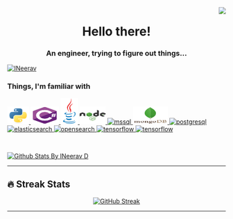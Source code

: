<img align="right" src="https://visitor-badge.laobi.icu/badge?page_id=INeerav.INeerav">

<h1 align="center">Hello there!</h1>
<h3 align="center">An engineer, trying to figure out things...</h3>

<p align="left"> <a href="https://github.com/ryo-ma/github-profile-trophy"><img src="https://github-profile-trophy.vercel.app/?username=INeerav" alt="INeerav" /></a> </p>


<h3 align="left">Things, I'm familiar with</h3>
<p align="left"> <a href="https://www.python.org" target="_blank" rel="noreferrer"> <img src="https://raw.githubusercontent.com/devicons/devicon/master/icons/python/python-original.svg" alt="python" width="50" height="40"/> </a>   <a href="https://www.w3schools.com/cs/" target="_blank" rel="noreferrer"> <img src="https://raw.githubusercontent.com/devicons/devicon/master/icons/csharp/csharp-original.svg" alt="csharp" width="65" height="40"/> </a>
<a href="https://www.java.com" target="_blank" rel="noreferrer"> <img src="https://raw.githubusercontent.com/devicons/devicon/master/icons/java/java-original.svg" alt="java" width="40" height="60"/> </a> <a href="https://nodejs.org" target="_blank" rel="noreferrer"> <img src="https://raw.githubusercontent.com/devicons/devicon/master/icons/nodejs/nodejs-original-wordmark.svg" alt="nodejs" width="60" height="40"/> </a>   <a href="https://www.microsoft.com/en-us/sql-server" target="_blank" rel="noreferrer"> <img src="https://www.svgrepo.com/show/303229/microsoft-sql-server-logo.svg" alt="mssql" width="40" height="40"/> </a> <a href="https://www.mongodb.com/" target="_blank" rel="noreferrer"> <img src="https://raw.githubusercontent.com/devicons/devicon/master/icons/mongodb/mongodb-original-wordmark.svg" alt="mongodb" width="80" height="40"/> </a> 
<a href="https://www.postgresql.org/" target="_blank" rel="noreferrer"> <img src="https://www.vectorlogo.zone/logos/postgresql/postgresql-horizontal.svg" alt="postgresql" width="95" height="45"/> </a> 
<a href="https://www.elastic.co/" target="_blank" rel="noreferrer"> <img src="https://www.vectorlogo.zone/logos/elastic/elastic-ar21.svg" alt="elasticsearch" width="115" height="45"/> </a> 
<a href="https://opensearch.org/" target="_blank" rel="noreferrer"> <img src="https://opensearch.org/assets/brand/SVG/Logo/opensearch_logo_monochrome.svg" alt="opensearch" width="95" height="45"/> </a> <a href="https://www.tensorflow.org/" target="_blank" rel="noreferrer"> <img src="https://upload.wikimedia.org/wikipedia/commons/a/ab/TensorFlow_logo.svg" alt="tensorflow" width="95" height="45"/> </a> <a href="https://www.tensorflow.org/" target="_blank" rel="noreferrer"> <img src="https://www.vectorlogo.zone/logos/apache_kafka/apache_kafka-ar21.svg" alt="tensorflow" width="95" height="45"/> </a> 

</p>
<br/>

<div>  

 [![Github Stats By INeerav D](https://github-readme-stats.vercel.app/api?username=INeerav&show_icons=true&hide_border=true&title_color=423&count_private=true&line_height=30&text_color=000&icon_color=fff&bg_color=345,52fa5a,4dfcff,c64dff&theme=graywhite)](https://INeerav.github.io/)

</div>
<hr>

## 🔥 Streak Stats
<a align="center" href='https://github.com/INeerav/github-stats'>

 ![GitHub Streak](https://github-readme-streak-stats.herokuapp.com/?user=INeerav&theme=monokai-metallian&hide_border=true)

</a>
<hr>

